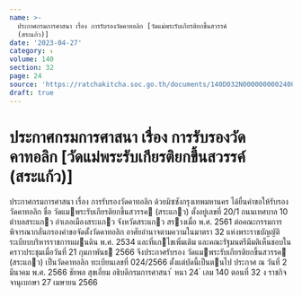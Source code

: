 ```yaml
---
name: >-
  ประกาศกรมการศาสนา เรื่อง การรับรองวัดคาทอลิก [วัดแม่พระรับเกียรติยกขึ้นสวรรค์
  (สระแก้ว)]
date: '2023-04-27'
category: ง
volume: 140
section: 32
page: 24
source: 'https://ratchakitcha.soc.go.th/documents/140D032N0000000002400.pdf'
draft: true
---
```


# ประกาศกรมการศาสนา เรื่อง การรับรองวัดคาทอลิก [วัดแม่พระรับเกียรติยกขึ้นสวรรค์ (สระแก้ว)]

ประกาศกรมการศาสนา เรื่อง การรับรองวัดคาทอลิก ด้วยมิซซังกรุงเทพมหานคร ได้ยื่นคําขอให้รับรองวัดคาทอลิก ชื่อ วัดแมพระรับเกียรติยกขึ้นสวรรค (สระแกว) ตั้งอยู่เลขที่ 20/1 ถนนเทศบาล 10 ตําบลสระแกว อําเภอเมืองสระแกว จังหวัดสระแกว สรางเมื่อ พ.ศ. 2561 ต่อคณะกรรมการพิจารณากลั่นกรองคําขอจัดตั้งวัดคาทอลิก อาศัยอํานาจตามความในมาตรา 32 แห่งพระราชบัญญัติระเบียบบริหารราชการแผนดิน พ.ศ. 2534 และที่แกไขเพิ่มเติม และคณะรัฐมนตรีมีมติเห็นชอบในคราวประชุมเมื่อวันที่ 21 กุมภาพันธ 2566 จึงประกาศรับรอง วัดแมพระรับเกียรติยกขึ้นสวรรค (สระแกว) เป็นวัดคาทอลิก ทะเบียนเลขที่ 024/2566 ตั้งแต่บัดนี้เป็นตนไป ประกาศ ณ วันที่ 2 มีนาคม พ.ศ. 2566 ชัยพล สุขเอี่ยม อธิบดีกรมการศาสนา ้ หนา 24 ่ เลม 140 ตอนที่ 32 ง ราชกิจจานุเบกษา 27 เมษายน 2566
